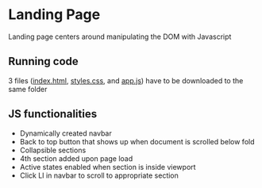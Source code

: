 # Landing Page
Landing page centers around manipulating the DOM with Javascript

## Running code
3 files ([index.html](https://github.com/bambie1/Landing-Page/blob/master/landing-page/index.html), [styles.css](https://github.com/bambie1/Landing-Page/blob/master/landing-page/styles.css), and [app.js](https://github.com/bambie1/Landing-Page/blob/master/landing-page/app.js)) have to be downloaded to the same folder

## JS functionalities
- Dynamically created navbar
- Back to top button that shows up when document is scrolled below fold
- Collapsible sections
- 4th section added upon page load
- Active states enabled when section is inside viewport
- Click LI in navbar to scroll to appropriate section

